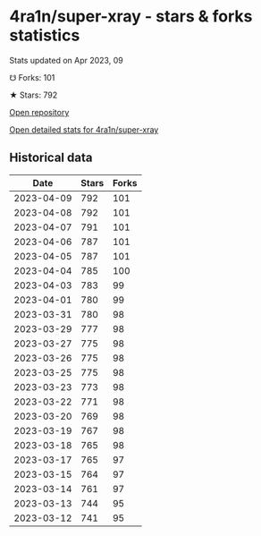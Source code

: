 # 4ra1n/super-xray - stars & forks statistics

Stats updated on Apr 2023, 09

☋ Forks: 101

★ Stars: 792

[Open repository](https://github.com/4ra1n/super-xray)

[Open detailed stats for 4ra1n/super-xray](https://reviewgithub.com/rep/4ra1n/super-xray)

## Historical data
| Date | Stars | Forks |
|------|-------|-------|
| 2023-04-09 | 792 | 101 | 
| 2023-04-08 | 792 | 101 | 
| 2023-04-07 | 791 | 101 | 
| 2023-04-06 | 787 | 101 | 
| 2023-04-05 | 787 | 101 | 
| 2023-04-04 | 785 | 100 | 
| 2023-04-03 | 783 | 99 | 
| 2023-04-01 | 780 | 99 | 
| 2023-03-31 | 780 | 98 | 
| 2023-03-29 | 777 | 98 | 
| 2023-03-27 | 775 | 98 | 
| 2023-03-26 | 775 | 98 | 
| 2023-03-25 | 775 | 98 | 
| 2023-03-23 | 773 | 98 | 
| 2023-03-22 | 771 | 98 | 
| 2023-03-20 | 769 | 98 | 
| 2023-03-19 | 767 | 98 | 
| 2023-03-18 | 765 | 98 | 
| 2023-03-17 | 765 | 97 | 
| 2023-03-15 | 764 | 97 | 
| 2023-03-14 | 761 | 97 | 
| 2023-03-13 | 744 | 95 | 
| 2023-03-12 | 741 | 95 | 

